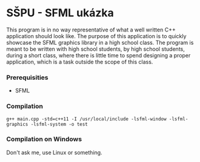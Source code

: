 # SŠPU - SFML ukázka

This program is in no way representative of what a well written C++ application should look like. The purpose of this application is to quickly showcase the SFML graphics library in a high school class. The program is meant to be written with high school students, by high school students, during a short class, where there is little time to spend designing a proper application, which is a task outside the scope of this class.

### Prerequisities

- SFML

### Compilation

`g++ main.cpp -std=c++11 -I /usr/local/include -lsfml-window -lsfml-graphics -lsfml-system -o test`

### Compilation on Windows

Don't ask me, use Linux or something.

